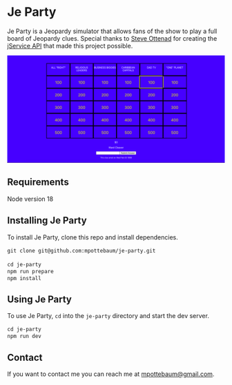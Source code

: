 # Je Party

Je Party is a Jeopardy simulator that allows fans of the show to play a full board of Jeopardy clues. Special thanks to [Steve Ottenad](https://github.com/sottenad) for creating the [jService API](http://jservice.io/) that made this project possible.

![Je Party demo](demo/jeopardy_demo_img.png)

## Requirements

Node version 18

## Installing Je Party

To install Je Party, clone this repo and install dependencies.

```
git clone git@github.com:mpottebaum/je-party.git

cd je-party
npm run prepare
npm install
```

## Using Je Party

To use Je Party, `cd` into the `je-party` directory and start the dev server.

```
cd je-party
npm run dev
```

## Contact

If you want to contact me you can reach me at mpottebaum@gmail.com.
